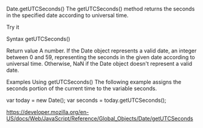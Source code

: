 Date.getUTCSeconds()
The getUTCSeconds() method returns the seconds in the specified date according to universal time.

Try it

Syntax
getUTCSeconds()

Return value
A number. If the Date object represents a valid date, an integer between 0 and 59, representing the seconds in the given date according to universal time. Otherwise, NaN if the Date object doesn't represent a valid date.

Examples
Using getUTCSeconds()
The following example assigns the seconds portion of the current time to the variable seconds.

var today = new Date();
var seconds = today.getUTCSeconds();

https://developer.mozilla.org/en-US/docs/Web/JavaScript/Reference/Global_Objects/Date/getUTCSeconds
